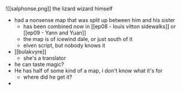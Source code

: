 ![[salphonse.png]]
the lizard wizard himself
- had a nonsense map that was split up between him and his sister
	- has been combined now in [[ep08 - louis vitton sidewalks]] or [[ep09 - Yann and Yuan]]
	- the map is of icewind dale, or just south of it
	- elven script, but nobody knows it
- [[bulakvyre]]
	- she's a translator
- he can taste magic?
- He has half of some kind of a map, i don't know what it's for
	- where did he get it?
- 